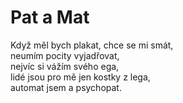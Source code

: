 # Pat a Mat

Když měl bych plakat, chce se mi smát,  
neumím pocity vyjadřovat,  
nejvíc si vážím svého ega,  
lidé jsou pro mě jen kostky z lega,  
automat jsem a psychopat.

